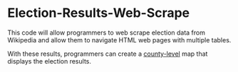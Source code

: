 # Election-Results-Web-Scrape

This code will allow programmers to web scrape election data from Wikipedia and allow them to navigate HTML web pages with multiple tables.

With these results, programmers can create a [county-level](https://github.com/demography101/2020-Election-Results-by-Florida-County) map that displays the election results.
